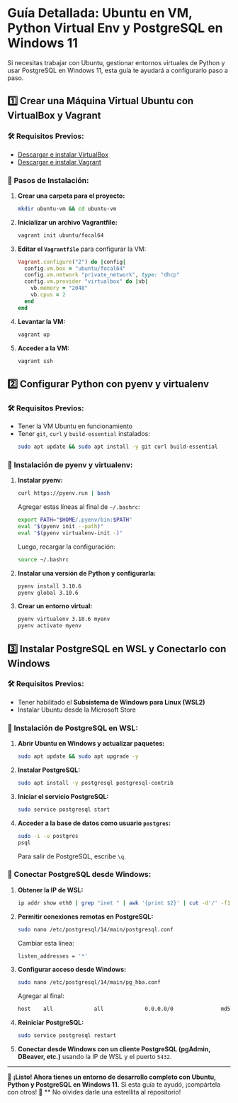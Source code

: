 # Guía Detallada: Ubuntu en VM, Python Virtual Env y PostgreSQL en Windows 11

Si necesitas trabajar con Ubuntu, gestionar entornos virtuales de Python y usar PostgreSQL en Windows 11, esta guía te ayudará a configurarlo paso a paso.

## 1️⃣ Crear una Máquina Virtual Ubuntu con VirtualBox y Vagrant

### 🛠 Requisitos Previos:
- [Descargar e instalar VirtualBox](https://www.virtualbox.org/)
- [Descargar e instalar Vagrant](https://developer.hashicorp.com/vagrant/downloads)

### 🚀 Pasos de Instalación:
1. **Crear una carpeta para el proyecto:**
   ```sh
   mkdir ubuntu-vm && cd ubuntu-vm
   ```
2. **Inicializar un archivo Vagrantfile:**
   ```sh
   vagrant init ubuntu/focal64
   ```
3. **Editar el `Vagrantfile`** para configurar la VM:
   ```ruby
   Vagrant.configure("2") do |config|
     config.vm.box = "ubuntu/focal64"
     config.vm.network "private_network", type: "dhcp"
     config.vm.provider "virtualbox" do |vb|
       vb.memory = "2048"
       vb.cpus = 2
     end
   end
   ```
4. **Levantar la VM:**
   ```sh
   vagrant up
   ```
5. **Acceder a la VM:**
   ```sh
   vagrant ssh
   ```

## 2️⃣ Configurar Python con pyenv y virtualenv

### 🛠 Requisitos Previos:
- Tener la VM Ubuntu en funcionamiento
- Tener `git`, `curl` y `build-essential` instalados:
  ```sh
  sudo apt update && sudo apt install -y git curl build-essential
  ```

### 🚀 Instalación de pyenv y virtualenv:
1. **Instalar pyenv:**
   ```sh
   curl https://pyenv.run | bash
   ```
   Agregar estas líneas al final de `~/.bashrc`:
   ```sh
   export PATH="$HOME/.pyenv/bin:$PATH"
   eval "$(pyenv init --path)"
   eval "$(pyenv virtualenv-init -)"
   ```
   Luego, recargar la configuración:
   ```sh
   source ~/.bashrc
   ```
2. **Instalar una versión de Python y configurarla:**
   ```sh
   pyenv install 3.10.6
   pyenv global 3.10.6
   ```
3. **Crear un entorno virtual:**
   ```sh
   pyenv virtualenv 3.10.6 myenv
   pyenv activate myenv
   ```

## 3️⃣ Instalar PostgreSQL en WSL y Conectarlo con Windows

### 🛠 Requisitos Previos:
- Tener habilitado el **Subsistema de Windows para Linux (WSL2)**
- Instalar Ubuntu desde la Microsoft Store

### 🚀 Instalación de PostgreSQL en WSL:
1. **Abrir Ubuntu en Windows y actualizar paquetes:**
   ```sh
   sudo apt update && sudo apt upgrade -y
   ```
2. **Instalar PostgreSQL:**
   ```sh
   sudo apt install -y postgresql postgresql-contrib
   ```
3. **Iniciar el servicio PostgreSQL:**
   ```sh
   sudo service postgresql start
   ```
4. **Acceder a la base de datos como usuario `postgres`:**
   ```sh
   sudo -i -u postgres
   psql
   ```
   Para salir de PostgreSQL, escribe `\q`.

### 🎯 Conectar PostgreSQL desde Windows:
1. **Obtener la IP de WSL:**
   ```sh
   ip addr show eth0 | grep "inet " | awk '{print $2}' | cut -d'/' -f1
   ```
2. **Permitir conexiones remotas en PostgreSQL:**
   ```sh
   sudo nano /etc/postgresql/14/main/postgresql.conf
   ```
   Cambiar esta línea:
   ```sh
   listen_addresses = '*'
   ```
3. **Configurar acceso desde Windows:**
   ```sh
   sudo nano /etc/postgresql/14/main/pg_hba.conf
   ```
   Agregar al final:
   ```sh
   host    all             all             0.0.0.0/0               md5
   ```
4. **Reiniciar PostgreSQL:**
   ```sh
   sudo service postgresql restart
   ```
5. **Conectar desde Windows con un cliente PostgreSQL (pgAdmin, DBeaver, etc.)** usando la IP de WSL y el puerto `5432`.

---

🎉 **¡Listo! Ahora tienes un entorno de desarrollo completo con Ubuntu, Python y PostgreSQL en Windows 11.** Si esta guía te ayudó, ¡compártela con otros! 🚀
    ** No olvides darle una estrellita al repositorio!
